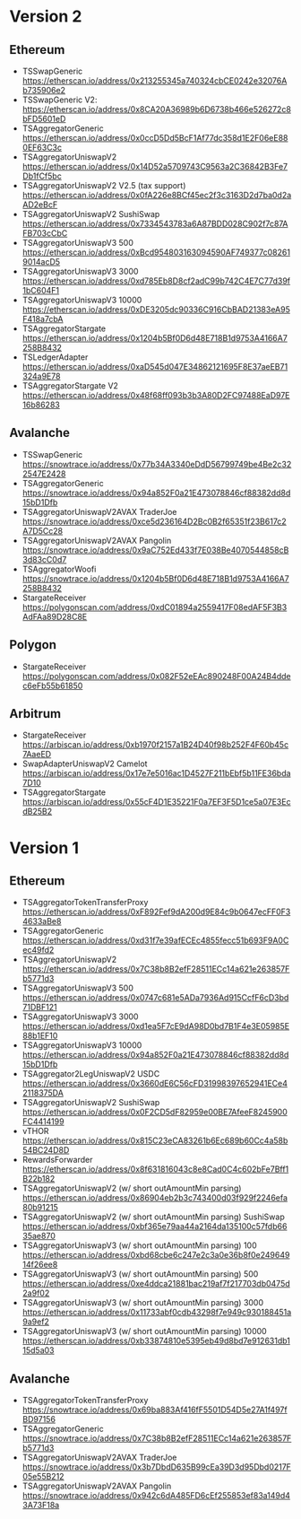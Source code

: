 # Version 2

## Ethereum

- TSSwapGeneric https://etherscan.io/address/0x213255345a740324cbCE0242e32076Ab735906e2
- TSSwapGeneric V2: https://etherscan.io/address/0x8CA20A36989b6D6738b466e526272c8bFD5601eD
- TSAggregatorGeneric https://etherscan.io/address/0x0ccD5Dd5BcF1Af77dc358d1E2F06eE880EF63C3c
- TSAggregatorUniswapV2 https://etherscan.io/address/0x14D52a5709743C9563a2C36842B3Fe7Db1fCf5bc
- TSAggregatorUniswapV2 V2.5 (tax support) https://etherscan.io/address/0x0fA226e8BCf45ec2f3c3163D2d7ba0d2aAD2eBcF
- TSAggregatorUniswapV2 SushiSwap https://etherscan.io/address/0x7334543783a6A87BDD028C902f7c87AFB703cCbC
- TSAggregatorUniswapV3 500 https://etherscan.io/address/0xBcd954803163094590AF749377c082619014acD5
- TSAggregatorUniswapV3 3000 https://etherscan.io/address/0xd785Eb8D8cf2adC99b742C4E7C77d39f1bC604F1
- TSAggregatorUniswapV3 10000 https://etherscan.io/address/0xDE3205dc90336C916CbBAD21383eA95F418a7cbA
- TSAggregatorStargate https://etherscan.io/address/0x1204b5Bf0D6d48E718B1d9753A4166A7258B8432
- TSLedgerAdapter https://etherscan.io/address/0xaD545d047E34862121695F8E37aeEB71324a9E78
- TSAggregatorStargate V2 https://etherscan.io/address/0x48f68ff093b3b3A80D2FC97488EaD97E16b86283

## Avalanche

- TSSwapGeneric https://snowtrace.io/address/0x77b34A3340eDdD56799749be4Be2c322547E2428
- TSAggregatorGeneric https://snowtrace.io/address/0x94a852F0a21E473078846cf88382dd8d15bD1Dfb
- TSAggregatorUniswapV2AVAX TraderJoe https://snowtrace.io/address/0xce5d236164D2Bc0B2f65351f23B617c2A7D5Cc28
- TSAggregatorUniswapV2AVAX Pangolin https://snowtrace.io/address/0x9aC752Ed433f7E038Be4070544858cB3d83cC0d7
- TSAggregatorWoofi https://snowtrace.io/address/0x1204b5Bf0D6d48E718B1d9753A4166A7258B8432
- StargateReceiver https://polygonscan.com/address/0xdC01894a2559417F08edAF5F3B3AdFAa89D28C8E

## Polygon

- StargateReceiver https://polygonscan.com/address/0x082F52eEAc890248F00A24B4ddec6eFb55b61850

## Arbitrum

- StargateReceiver https://arbiscan.io/address/0xb1970f2157a1B24D40f98b252F4F60b45c7AaeED
- SwapAdapterUniswapV2 Camelot https://arbiscan.io/address/0x17e7e5016ac1D4527F211bEbf5b11FE36bda7D10
- TSAggregatorStargate https://arbiscan.io/address/0x55cF4D1E35221F0a7EF3F5D1ce5a07E3EcdB25B2

# Version 1

## Ethereum

- TSAggregatorTokenTransferProxy https://etherscan.io/address/0xF892Fef9dA200d9E84c9b0647ecFF0F34633aBe8
- TSAggregatorGeneric https://etherscan.io/address/0xd31f7e39afECEc4855fecc51b693F9A0Cec49fd2
- TSAggregatorUniswapV2 https://etherscan.io/address/0x7C38b8B2efF28511ECc14a621e263857Fb5771d3
- TSAggregatorUniswapV3 500 https://etherscan.io/address/0x0747c681e5ADa7936Ad915CcfF6cD3bd71DBF121
- TSAggregatorUniswapV3 3000 https://etherscan.io/address/0xd1ea5F7cE9dA98D0bd7B1F4e3E05985E88b1EF10
- TSAggregatorUniswapV3 10000 https://etherscan.io/address/0x94a852F0a21E473078846cf88382dd8d15bD1Dfb
- TSAggregator2LegUniswapV2 USDC https://etherscan.io/address/0x3660dE6C56cFD31998397652941ECe42118375DA
- TSAggregatorUniswapV2 SushiSwap https://etherscan.io/address/0x0F2CD5dF82959e00BE7AfeeF8245900FC4414199
- vTHOR https://etherscan.io/address/0x815C23eCA83261b6Ec689b60Cc4a58b54BC24D8D
- RewardsForwarder https://etherscan.io/address/0x8f631816043c8e8Cad0C4c602bFe7Bff1B22b182
- TSAggregatorUniswapV2 (w/ short outAmountMin parsing) https://etherscan.io/address/0x86904eb2b3c743400d03f929f2246efa80b91215
- TSAggregatorUniswapV2 (w/ short outAmountMin parsing) SushiSwap https://etherscan.io/address/0xbf365e79aa44a2164da135100c57fdb6635ae870
- TSAggregatorUniswapV3 (w/ short outAmountMin parsing) 100 https://etherscan.io/address/0xbd68cbe6c247e2c3a0e36b8f0e24964914f26ee8
- TSAggregatorUniswapV3 (w/ short outAmountMin parsing) 500 https://etherscan.io/address/0xe4ddca21881bac219af7f217703db0475d2a9f02
- TSAggregatorUniswapV3 (w/ short outAmountMin parsing) 3000 https://etherscan.io/address/0x11733abf0cdb43298f7e949c930188451a9a9ef2
- TSAggregatorUniswapV3 (w/ short outAmountMin parsing) 10000 https://etherscan.io/address/0xb33874810e5395eb49d8bd7e912631db115d5a03

## Avalanche

- TSAggregatorTokenTransferProxy https://snowtrace.io/address/0x69ba883Af416fF5501D54D5e27A1f497fBD97156
- TSAggregatorGeneric https://snowtrace.io/address/0x7C38b8B2efF28511ECc14a621e263857Fb5771d3
- TSAggregatorUniswapV2AVAX TraderJoe https://snowtrace.io/address/0x3b7DbdD635B99cEa39D3d95Dbd0217F05e55B212
- TSAggregatorUniswapV2AVAX Pangolin https://snowtrace.io/address/0x942c6dA485FD6cEf255853ef83a149d43A73F18a
